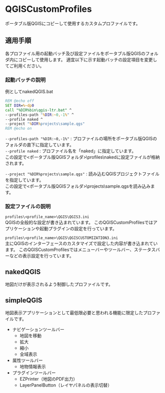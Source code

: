# QGISCustomProfiles

ポータブル版QGISにコピーして使用するカスタムプロファイルです。

## 適用手順
各プロファイル用の起動バッチ及び設定ファイルをポータブル版QGISのフォルダ内にコピーして使用します。
適宜以下に示す起動バッチの設定項目を変更してご利用ください。

### 起動バッチの説明
例としてnakedQGIS.bat  
```bat
REM @echo off
SET DIR=%~dp0
call "%DIR%bin\qgis-ltr.bat" ^
--profiles-path "%DIR:~0,-1%" ^
--profile naked ^
--project "%DIR%projects\sample.qgs"
REM @echo on
```

`--profiles-path "%DIR:~0,-1%"` : プロファイルの場所をポータブル版QGISのフォルダの直下に指定しています。  
`--profile naked` : プロファイル名を「naked」に指定しています。  
この設定で<ポータブル版QGISフォルダ>\profiles\nakedに設定ファイルが格納されます。

`--project "%DIR%projects\sample.qgs"` : 読み込むQGISプロジェクトファイルを指定しています。   
この設定で<ポータブル版QGISフォルダ>\projects\sample.qgsを読み込みます。  


### 設定ファイルの説明
`profiles\<profile_name>\QGIS\QGIS3.ini`  
QGISの全般的な設定が書き込まれています。
このQGISCustomProfilesではアプリケーションや起動プラグインの設定を行っています。

`profiles\<profile_name>\QGIS\QGISCUSTOMIZATION3.ini`  
主にQGISのインターフェースのカスタマイズで設定した内容が書き込まれています。
このQGISCustomProfilesではメニューバーやツールバー、ステータスバーなどの表示設定を行っています。

## nakedQGIS

地図だけが表示されるよう制御したプロファイルです。

## simpleQGIS

地図表示アプリケーションとして最低限必要と思われる機能に限定したプロファイルです。
* ナビゲーションツールバー
  * 地図を移動
  * 拡大
  * 縮小
  * 全域表示
* 属性ツールバー
  * 地物情報表示
* プラグインツールバー
  * EZPrinter（地図のPDF出力）
  * LayerPanelButton（レイヤパネルの表示切替）

